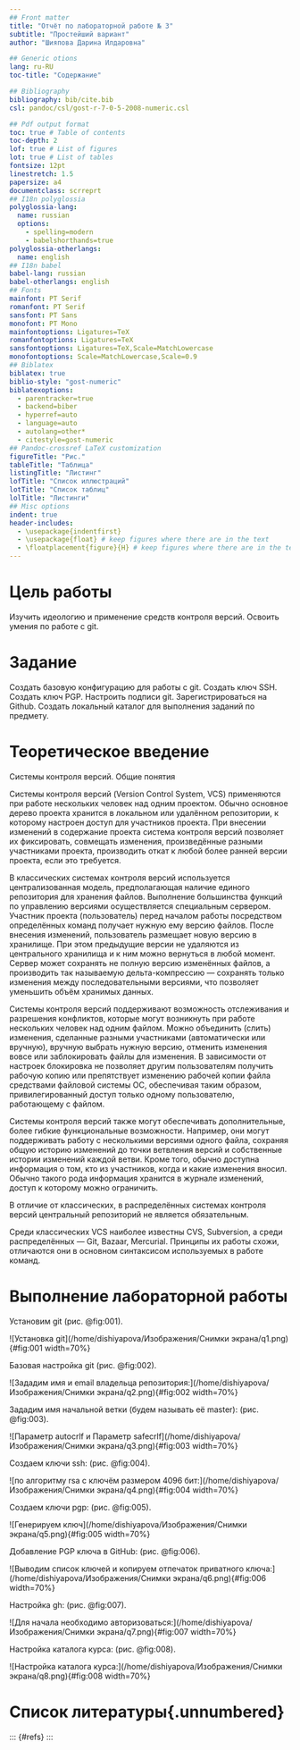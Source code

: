 ```yaml
---
## Front matter
title: "Отчёт по лабораторной работе № 3"
subtitle: "Простейший вариант"
author: "Шияпова Дарина Илдаровна"

## Generic otions
lang: ru-RU
toc-title: "Содержание"

## Bibliography
bibliography: bib/cite.bib
csl: pandoc/csl/gost-r-7-0-5-2008-numeric.csl

## Pdf output format
toc: true # Table of contents
toc-depth: 2
lof: true # List of figures
lot: true # List of tables
fontsize: 12pt
linestretch: 1.5
papersize: a4
documentclass: scrreprt
## I18n polyglossia
polyglossia-lang:
  name: russian
  options:
	- spelling=modern
	- babelshorthands=true
polyglossia-otherlangs:
  name: english
## I18n babel
babel-lang: russian
babel-otherlangs: english
## Fonts
mainfont: PT Serif
romanfont: PT Serif
sansfont: PT Sans
monofont: PT Mono
mainfontoptions: Ligatures=TeX
romanfontoptions: Ligatures=TeX
sansfontoptions: Ligatures=TeX,Scale=MatchLowercase
monofontoptions: Scale=MatchLowercase,Scale=0.9
## Biblatex
biblatex: true
biblio-style: "gost-numeric"
biblatexoptions:
  - parentracker=true
  - backend=biber
  - hyperref=auto
  - language=auto
  - autolang=other*
  - citestyle=gost-numeric
## Pandoc-crossref LaTeX customization
figureTitle: "Рис."
tableTitle: "Таблица"
listingTitle: "Листинг"
lofTitle: "Список иллюстраций"
lotTitle: "Список таблиц"
lolTitle: "Листинги"
## Misc options
indent: true
header-includes:
  - \usepackage{indentfirst}
  - \usepackage{float} # keep figures where there are in the text
  - \floatplacement{figure}{H} # keep figures where there are in the text
---
```


# Цель работы

Изучить идеологию и применение средств контроля версий.
Освоить умения по работе с git.

# Задание

Создать базовую конфигурацию для работы с git.
Создать ключ SSH.
Создать ключ PGP.
Настроить подписи git.
Зарегистрироваться на Github.
Создать локальный каталог для выполнения заданий по предмету.

# Теоретическое введение

Системы контроля версий. Общие понятия

Системы контроля версий (Version Control System, VCS) применяются при работе нескольких человек над одним проектом. Обычно основное дерево проекта хранится в локальном или удалённом репозитории, к которому настроен доступ для участников проекта. При внесении изменений в содержание проекта система контроля версий позволяет их фиксировать, совмещать изменения, произведённые разными участниками проекта, производить откат к любой более ранней версии проекта, если это требуется.

В классических системах контроля версий используется централизованная модель, предполагающая наличие единого репозитория для хранения файлов. Выполнение большинства функций по управлению версиями осуществляется специальным сервером. Участник проекта (пользователь) перед началом работы посредством определённых команд получает нужную ему версию файлов. После внесения изменений, пользователь размещает новую версию в хранилище. При этом предыдущие версии не удаляются из центрального хранилища и к ним можно вернуться в любой момент. Сервер может сохранять не полную версию изменённых файлов, а производить так называемую дельта-компрессию — сохранять только изменения между последовательными версиями, что позволяет уменьшить объём хранимых данных.

Системы контроля версий поддерживают возможность отслеживания и разрешения конфликтов, которые могут возникнуть при работе нескольких человек над одним файлом. Можно объединить (слить) изменения, сделанные разными участниками (автоматически или вручную), вручную выбрать нужную версию, отменить изменения вовсе или заблокировать файлы для изменения. В зависимости от настроек блокировка не позволяет другим пользователям получить рабочую копию или препятствует изменению рабочей копии файла средствами файловой системы ОС, обеспечивая таким образом, привилегированный доступ только одному пользователю, работающему с файлом.

Системы контроля версий также могут обеспечивать дополнительные, более гибкие функциональные возможности. Например, они могут поддерживать работу с несколькими версиями одного файла, сохраняя общую историю изменений до точки ветвления версий и собственные истории изменений каждой ветви. Кроме того, обычно доступна информация о том, кто из участников, когда и какие изменения вносил. Обычно такого рода информация хранится в журнале изменений, доступ к которому можно ограничить.

В отличие от классических, в распределённых системах контроля версий центральный репозиторий не является обязательным.

Среди классических VCS наиболее известны CVS, Subversion, а среди распределённых — Git, Bazaar, Mercurial. Принципы их работы схожи, отличаются они в основном синтаксисом используемых в работе команд.

# Выполнение лабораторной работы

Установим git (рис. @fig:001).

![Установка git](/home/dishiyapova/Изображения/Снимки экрана/q1.png){#fig:001 width=70%}

Базовая настройка git (рис. @fig:002).

![Зададим имя и email владельца репозитория:](/home/dishiyapova/Изображения/Снимки экрана/q2.png){#fig:002 width=70%}

Зададим имя начальной ветки (будем называть её master): (рис. @fig:003).

![Параметр autocrlf и Параметр safecrlf](/home/dishiyapova/Изображения/Снимки экрана/q3.png){#fig:003 width=70%}

Создаем ключи ssh: (рис. @fig:004).

![по алгоритму rsa с ключём размером 4096 бит:](/home/dishiyapova/Изображения/Снимки экрана/q4.png){#fig:004 width=70%}

Создаем ключи pgp: (рис. @fig:005).

![Генерируем ключ](/home/dishiyapova/Изображения/Снимки экрана/q5.png){#fig:005 width=70%}

Добавление PGP ключа в GitHub: (рис. @fig:006).

![Выводим список ключей и копируем отпечаток приватного ключа:](/home/dishiyapova/Изображения/Снимки экрана/q6.png){#fig:006 width=70%}

Настройка gh: (рис. @fig:007).

![Для начала необходимо авторизоваться:](/home/dishiyapova/Изображения/Снимки экрана/q7.png){#fig:007 width=70%}

Настройка каталога курса: (рис. @fig:008).

![Настройка каталога курса:](/home/dishiyapova/Изображения/Снимки экрана/q8.png){#fig:008 width=70%}




# Список литературы{.unnumbered}

::: {#refs}
:::
